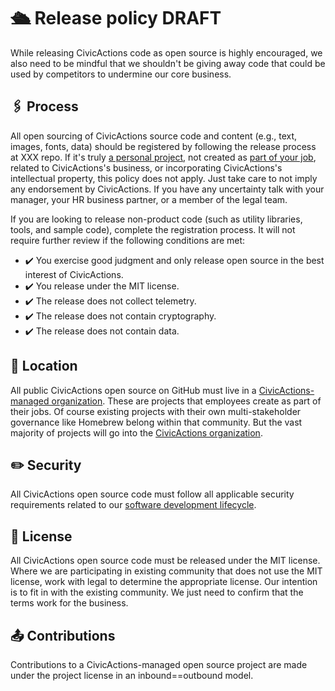 # 🛳️ Release policy DRAFT

While releasing CivicActions code as open source is highly encouraged, we also need to be mindful that we shouldn't be giving away code that could be used by competitors to undermine our core business.

## 🖇️ Process

All open sourcing of CivicActions source code and content (e.g., text, images, fonts, data)
should be registered by following the release process at XXX repo.
If it's truly [a personal project](https://github.com/github/balanced-employee-ip-agreement), not created as [part of your job](XXX), related to CivicActions's business, or incorporating CivicActions's intellectual property,
this policy does not apply. Just take care to not imply any endorsement by CivicActions. If you have any uncertainty talk with your manager,
your HR business partner, or a member of the legal team.

If you are looking to release non-product code (such as utility libraries, tools, and sample code), complete the registration process. It will not require further review if the following conditions are met:

- ✔️ You exercise good judgment and only release open source in the best interest of CivicActions.
- ✔️ You release under the MIT license.
- ✔️ The release does not collect telemetry.
- ✔️ The release does not contain cryptography.
- ✔️ The release does not contain data.

## 🏡 Location

All public CivicActions open source on GitHub must live in a [CivicActions-managed organization](XXX). These are projects that employees create as part of their jobs.
Of course existing projects with their own multi-stakeholder governance like Homebrew belong within that community.
But the vast majority of projects will go into the [CivicActions organization](https://github.com/CivicActions).

## ✏️ Security

All CivicActions open source code must follow all applicable security requirements
related to our [software development lifecycle](XXX).

## 📖 License

All CivicActions open source code must be released under the MIT license. Where we
are participating in existing community that does not use the MIT license, work
with legal to determine the appropriate license. Our
intention is to fit in with the existing community. We just need to confirm that
the terms work for the business.

## 📤 Contributions

Contributions to a CivicActions-managed open source project are made under the project license in an inbound==outbound model.
